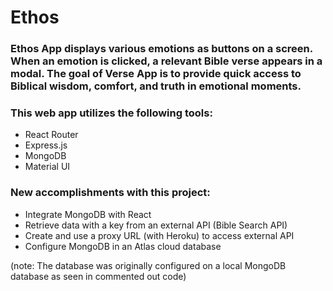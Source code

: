 # Ethos
### Ethos App displays various emotions as buttons on a screen. When an emotion is clicked, a relevant Bible verse appears in a modal. The goal of Verse App is to provide quick access to Biblical wisdom, comfort, and truth in emotional moments.
### This web app utilizes the following tools:

* React Router
* Express.js
* MongoDB
* Material UI

### New accomplishments with this project:
* Integrate MongoDB with React
* Retrieve data with a key from an external API (Bible Search API)
* Create and use a proxy URL (with Heroku) to access external API 
* Configure MongoDB in an Atlas cloud database

(note: The database was originally configured on a local MongoDB database as seen in commented out code)